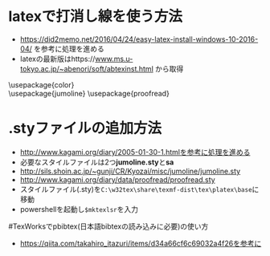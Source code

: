 # latexで打消し線を使う方法
- https://did2memo.net/2016/04/24/easy-latex-install-windows-10-2016-04/ を参考に処理を進める
- latexの最新版はhttps://www.ms.u-tokyo.ac.jp/~abenori/soft/abtexinst.html
から取得

\usepackage{color}    
\usepackage{jumoline} 
\usepackage{proofread}

# .styファイルの追加方法
- http://www.kagami.org/diary/2005-01-30-1.htmlを参考に処理を進める
- 必要なスタイルファイルは2つ**jumoline.sty**と**sa**
-   http://sils.shoin.ac.jp/~gunji/CR/Kyozai/misc/jumoline/jumoline.sty
-   http://www.kagami.org/diary/data/proofread/proofread.sty
- スタイルファイル(.sty)を```C:\w32tex\share\texmf-dist\tex\platex\base```に移動
- powershellを起動し```$mktexlsr```を入力

#TexWorksでpbibtex(日本語bibtexの読み込みに必要)の使い方
- https://qiita.com/takahiro_itazuri/items/d34a66cf6c69032a4f26を参考に
